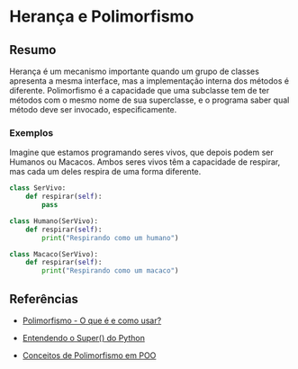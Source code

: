 # Herança e Polimorfismo

## Resumo

Herança é um mecanismo importante quando um grupo de classes apresenta a mesma interface, mas a implementação interna dos métodos é diferente. Polimorfismo é a capacidade que uma subclasse tem de ter métodos com o mesmo nome de sua superclasse, e o programa saber qual método deve ser invocado, especificamente.

### Exemplos

Imagine que estamos programando seres vivos, que depois podem ser Humanos ou Macacos. Ambos seres vivos têm a capacidade de respirar, mas cada um deles respira de uma forma diferente.

```python
class SerVivo:
    def respirar(self):
        pass

class Humano(SerVivo):
    def respirar(self):
        print("Respirando como um humano")

class Macaco(SerVivo):
    def respirar(self):
        print("Respirando como um macaco")
```

## Referências

- [Polimorfismo - O que é e como usar?](https://www.pythonprogressivo.net/2018/11/Polimorfismo-O-que-Como-Usar-Como-fazer.html)

- [Entendendo o Super() do Python](https://medium.com/code-rocket-blog/entendendo-o-super-do-python-da17ee8d26ca)

- [Conceitos de Polimorfismo em POO](https://www.devmedia.com.br/conceitos-e-exemplos-polimorfismo-programacao-orientada-a-objetos/18701)

